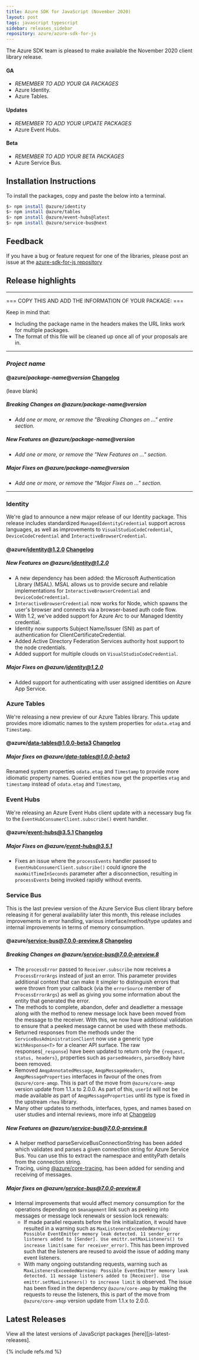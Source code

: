 ```yaml
---
title: Azure SDK for JavaScript (November 2020)
layout: post
tags: javascript typescript
sidebar: releases_sidebar
repository: azure/azure-sdk-for-js
---
```


The Azure SDK team is pleased to make available the November 2020 client library release.

#### GA

- _REMEMBER TO ADD YOUR GA PACKAGES_
- Azure Identity.
- Azure Tables.

#### Updates

- _REMEMBER TO ADD YOUR UPDATE PACKAGES_
- Azure Event Hubs.

#### Beta

- _REMEMBER TO ADD YOUR BETA PACKAGES_
- Azure Service Bus.

## Installation Instructions

To install the packages, copy and paste the below into a terminal.

```bash
$> npm install @azure/identity
$> npm install @azure/tables
$> npm install @azure/event-hubs@latest
$> npm install @azure/service-bus@next
```

## Feedback

If you have a bug or feature request for one of the libraries, please post an issue at the [azure-sdk-for-js repository](https://github.com/azure/azure-sdk-for-js/issues)

## Release highlights

---

=== COPY THIS AND ADD THE INFORMATION OF YOUR PACKAGE: ===

Keep in mind that:

- Including the package name in the headers makes the URL links work for multiple packages.
- The format of this file will be cleaned up once all of your proposals are in.

---

### _Project name_ 

#### @azure/_package-name_@_version_ [Changelog](https://github.com/Azure/azure-sdk-for-js/blob/master/sdk/<service-folder>/<package-folder>/CHANGELOG.md)

(leave blank)

##### Breaking Changes on @azure/_package-name_@_version_

- _Add one or more, or remove the "Breaking Changes on ..." entire section._

##### New Features on @azure/_package-name_@_version_

- _Add one or more, or remove the "New Features on ..." section._

##### Major Fixes on @azure/_package-name_@_version_

- _Add one or more, or remove the "Major Fixes on ..." section._

---

### Identity

We're glad to announce a new major release of our Identity package. This release includes standardized `ManagedIdentityCredential` support across languages, as well as improvements to `VisualStudioCodeCredential`, `DeviceCodeCredential` and `InteractiveBrowserCredential`.

#### @azure/identity@1.2.0 [Changelog](https://github.com/Azure/azure-sdk-for-js/blob/master/sdk/identity/identity/CHANGELOG.md#120-2020-11-11)

##### New Features on @azure/identity@1.2.0

- A new dependency has been added: the Microsoft Authentication Library (MSAL). MSAL allows us to provide secure and reliable implementations for `InteractiveBrowserCredential` and `DeviceCodeCredential`. 
- `InteractiveBrowserCredential` now works for Node, which spawns the user's browser and connects via a browser-based auth code flow.
- With 1.2, we've added support for Azure Arc to our Managed Identity credential.
- Identity now supports Subject Name/Issuer (SNI) as part of authentication for ClientCertificateCredential.
- Added Active Directory Federation Services authority host support to the node credentials.
- Added support for multiple clouds on `VisualStudioCodeCredential`.

##### Major Fixes on @azure/identity@1.2.0

- Added support for authenticating with user assigned identities on Azure App Service.

### Azure Tables

We're releasing a new preview of our Azure Tables library. This update provides more idiomatic names to the system properties for `odata.etag` and `Timestamp`.

#### @azure/data-tables@1.0.0-beta3 [Changelog](https://github.com/Azure/azure-sdk-for-js/blob/master/sdk/tables/data-tables/CHANGELOG.md)

##### Major fixes on @azure/data-tables@1.0.0-beta3

Renamed system properties `odata.etag` and `Timestamp` to provide more idiomatic property names. Queried entities now get the properties `etag` and `timestamp` instead of `odata.etag` and `Timestamp`,

### Event Hubs 

We're releasing an Azure Event Hubs client update with a necessary bug fix to the `EventHubConsumerClient.subscribe()` event handler.

#### @azure/event-hubs@3.5.1 [Changelog](https://github.com/Azure/azure-sdk-for-js/blob/master/sdk/eventhub/event-hubs/CHANGELOG.md)

##### Major Fixes on @azure/event-hubs@3.5.1

- Fixes an issue where the `processEvents` handler passed to `EventHubConsumerClient.subscribe()` could ignore the `maxWaitTimeInSeconds` parameter after a disconnection, resulting in `processEvents` being invoked rapidly without events.

### Service Bus

This is the last preview version of the Azure Service Bus client library before releasing it for general availability later this month, this release includes improvements in error handling, various interface/method/type updates and internal improvements in terms of memory consumption.

#### @azure/service-bus@7.0.0-preview.8 [Changelog](https://github.com/Azure/azure-sdk-for-js/blob/master/sdk/servicebus/service-bus/CHANGELOG.md#700-preview8-2020-11-04)

##### Breaking Changes on @azure/service-bus@7.0.0-preview.8

- The `processError` passed to `Receiver.subscribe` now receives a `ProcessErrorArgs` instead of just an error. This parameter provides additional context that can make it simpler to distinguish errors that were thrown from your callback (via the `errorSource` member of `ProcessErrorArgs`) as well as giving you some information about the entity that generated the error.
- The methods to complete, abandon, defer and deadletter a message along with the method to renew message lock have been moved from the message to the receiver. With this, we now have additional validation to ensure that a peeked message cannot be used with these methods.
- Returned responses from the methods under the `ServiceBusAdministrationClient` now use a generic type `WithResponse<T>` for a cleaner API surface. The raw responses(`_response`) have been updated to return only the `{request, status, headers}`, properties such as `parsedHeaders`, `parsedBody` have been removed.
- Removed `AmqpAnnotatedMessage`, `AmqpMessageHeaders`, `AmqpMessageProperties` interfaces in favour of the ones from `@azure/core-amqp`. This is part of the move from `@azure/core-amqp` version update from 1.1.x to 2.0.0. As part of this, `userId` will not be made available as part of `AmqpMessageProperties` until its type is fixed in the upstream `rhea` library.
- Many other updates to methods, interfaces, types, and names based on user studies and internal reviews, more info at [Changelog](https://github.com/Azure/azure-sdk-for-js/blob/master/sdk/servicebus/service-bus/CHANGELOG.md#700-preview8-2020-11-04)

##### New Features on @azure/service-bus@7.0.0-preview.8

- A helper method parseServiceBusConnectionString has been added which validates and parses a given connection string for Azure Service Bus. You can use this to extract the namespace and entityPath details from the connection string.
- Tracing, using [@azure/core-tracing](https://github.com/Azure/azure-sdk-for-js/blob/master/sdk/core/core-tracing/README.md), has been added for sending and receiving of messages.

##### Major fixes on @azure/service-bus@7.0.0-preview.8

- Internal improvements that would affect memory consumption for the operations depending on `$management` link such as peeking into messages or message lock renewals or session lock renewals: 
  - If made parallel requests before the link initialization, it would have resulted in a warning such as `MaxListenersExceededWarning: Possible EventEmitter memory leak detected. 11 sender_error listeners added to [Sender]. Use emittr.setMaxListeners() to increase limit(same for receiver_error)`. This has been improved such that the listeners are reused to avoid the issue of adding many event listeners.
  - With many ongoing outstanding requests, warning such as `MaxListenersExceededWarning: Possible EventEmitter memory leak detected. 11 message listeners added to [Receiver]. Use emittr.setMaxListeners() to increase limit` is observed. The issue has been fixed in the dependency `@azure/core-amqp` by making the requests to reuse the listeners, this is part of the move from `@azure/core-amqp` version update from 1.1.x to 2.0.0.

## Latest Releases

View all the latest versions of JavaScript packages [here][js-latest-releases].

{% include refs.md %}
